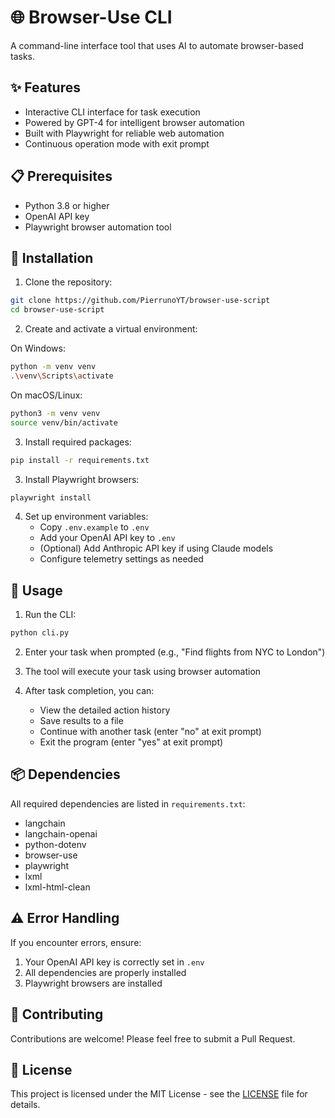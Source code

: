 # 🌐 Browser-Use CLI

A command-line interface tool that uses AI to automate browser-based tasks.

## ✨ Features

- Interactive CLI interface for task execution
- Powered by GPT-4 for intelligent browser automation
- Built with Playwright for reliable web automation
- Continuous operation mode with exit prompt

## 📋 Prerequisites

- Python 3.8 or higher
- OpenAI API key
- Playwright browser automation tool

## 🚀 Installation

1. Clone the repository:
```bash
git clone https://github.com/PierrunoYT/browser-use-script
cd browser-use-script
```

2. Create and activate a virtual environment:

On Windows:
```bash
python -m venv venv
.\venv\Scripts\activate
```

On macOS/Linux:
```bash
python3 -m venv venv
source venv/bin/activate
```

3. Install required packages:
```bash
pip install -r requirements.txt
```

3. Install Playwright browsers:
```bash
playwright install
```

4. Set up environment variables:
   - Copy `.env.example` to `.env`
   - Add your OpenAI API key to `.env`
   - (Optional) Add Anthropic API key if using Claude models
   - Configure telemetry settings as needed

## 🎯 Usage

1. Run the CLI:
```bash
python cli.py
```

2. Enter your task when prompted (e.g., "Find flights from NYC to London")

3. The tool will execute your task using browser automation

4. After task completion, you can:
   - View the detailed action history
   - Save results to a file
   - Continue with another task (enter "no" at exit prompt)
   - Exit the program (enter "yes" at exit prompt)

## 📦 Dependencies

All required dependencies are listed in `requirements.txt`:
- langchain
- langchain-openai
- python-dotenv
- browser-use
- playwright
- lxml
- lxml-html-clean

## ⚠️ Error Handling

If you encounter errors, ensure:
1. Your OpenAI API key is correctly set in `.env`
2. All dependencies are properly installed
3. Playwright browsers are installed

## 👥 Contributing

Contributions are welcome! Please feel free to submit a Pull Request.

## 📄 License

This project is licensed under the MIT License - see the [LICENSE](LICENSE) file for details.
